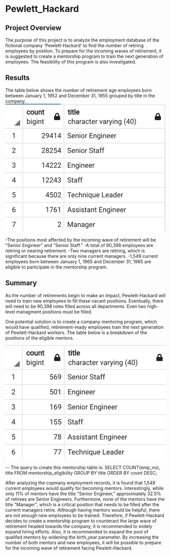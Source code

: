 # Pewlett_Hackard

## Project Overview
The purpose of this project is to analyze the employment database of the fictional company 'Pewlett-Hackard' to find the number of retiring employees by position. To prepare for the incoming waves of retirement, it is suggested to create a mentorship program to train the next generation of employees. The feasibility of this program is also investigated.

## Results
The table below shows the number of retirement age employees born between January 1, 1952 and December 31, 1955 grouped by title in the company.
![Query Image 1](ph_imag1.png)

-The positions most affected by the incoming wave of retirement will be "Senior Engineer" and "Senior Staff."
-A total of 90,398 employees are retiring or nearing retirement.
-Two managers are retiring, which is significant because there are only nine current managers.
-1,549 current employees born between January 1, 1965 and December 31, 1965 are eligible to participate in the mentorship program.

## Summary
As the number of retirements begin to make an impact, Pewlett-Hackard will need to train new employees to fill these vacant positions. Eventually, there will need to be 90,398 roles filled across all departments. Even two high-level managment positions must be filled.

One potential solution is to create a company mentoring program, which would have qualified, retirement-ready employees train the next generation of Pewlett-Hackard workers. The table below is a breakdown of the positions of the eligible mentors.

![Query Image 2](ph_image2.png)

-- The query to create this mentorship table is:
SELECT COUNT(emp_no), title
FROM mentorship_eligibility
GROUP BY title
ORDER BY count DESC;

After analyzing the copmany employment records, it is found that 1,549 current employees would qualify for becoming mentors. Interestingly, while only 11% of mentors have the title "Senior Engineer," approximately 32.5% of retirees are Senior Engineers. Furthermore, none of the mentors have the title "Manager", which is a critical position that needs to be filled after the current managers retire. Although having mentors would be helpful, there are not enough new employees to be trained. Therefore, if Pewlett-Hackard decides to create a mentorship program to counteract the large wave of retirement headed towards the company, it is recommended to widely expand hiring efforts. Also, it is recommended to expand the pool of qualifed mentors by widening the birth_year parameter. By increasing the number of both mentors and new employees, it will be possible to prepare for the incoming wave of retirement facing Pewlett-Hackard.

